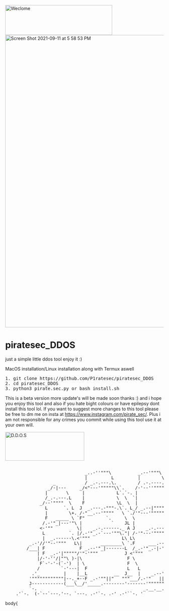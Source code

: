 
<a href="https://cooltext.com"><img src="https://images.cooltext.com/5551886.gif" width="340" height="95" alt="Weclome" /></a>
<img width="928" alt="Screen Shot 2021-09-11 at 5 58 53 PM" src="https://user-images.githubusercontent.com/90520934/132956257-083017ba-0d36-4041-a2f0-fdfad6b530de.png">
# piratesec_DDOS
just a simple little ddos tool enjoy it :)

MacOS installation/Linux installation along with Termux aswell
<pre>
1. git clone https://github.com/P1ratesec/piratesec_DDOS 
2. cd piratesec_DDOS  
3. python3 pirate.sec.py or bash install.sh  
</pre>
This is a beta version more update's will be made soon thanks :) and i hope you enjoy this tool 
and also if you hate bight colours or have epilepsy dont install this tool lol. If you want to suggest more changes to this tool 
please be free to dm me on insta at https://www.instagram.com/pirate_sec/.
Plus i am not responsible for any crimes you commit while using this tool use it at your own will.

  <a href="https://cooltext.com"><img src="https://images.cooltext.com/5551885.gif" width="251" height="91" alt="D.D.O.S" /></a>
  
  
<pre>                                
                              _..-''"""\          _.--'"""\
                              |         L         |        \
                  _           / _.-.---.\.        / .-.----.\
                _/-|---     _/<"---'"""""\\`.    /-'--''"""""\
               |       \     |            L`.`-. |            L    Shit secuirty ahead captin! 
               /_.-.---.L    |            \  \  `|            J`.             /
             _/--'""""  \    F            \L  \  |             L             /
               L      `. L  J  _.---.-"""-.\`. L_/ _.--|"""""--.\ `.        /
               |        \+. /-"__.--'""""   \ `./'"---'""""""   \`. `.     /
               F   _____ \ `F"        `.     \  \                L `.     /
              /.-'"_|---'"\ |           `    JL |                 L  `.`./
             <-'""         \|    _.-.------._ A J    _.-.-----`.--|   ``.`.
              L         `. |/.-'"_.-`---'""\."| /-'"---'"""""   \`.\.  \ `.`.
              |  _.------\.<'"""            L\ L\                `.`\`. \  `.
         _.-'//'"--'"""   L\|       ________\ `.F     ___.-------._L \ `-\   \`.
        /___| F             F _.--'"_|-------L  /_.-'"_.-|-'"""""""\  L   L   `.`.
            | F  _.-'|"""""/'"-'"""          J <'"""                L J   |     `.`.
            |/-'-''/|""\ )-|\                 F \                   |  L .'"""`\""-\\_
             F`-'-'-(`-')  | \                F  \                  |___`"""`.""`.-'"
            /        `-'---|  F               L   L             __     |"""""`-'"
          .'_         |    |__L          __  J__  |    _.--'""""   `".----'".'
         '""""""""""""|--._+--F _.-'""||"   """___/.-'"   ||-'"/""""" \_. .'
         J------------(___\__/'_____.--------'-------'""""""""           /
         `-.                                        _.__.__.__.____     J_.-._
    .'`-._ (-`--`---.'--._`---._.-'`-._.-'_.-'``-._'               `-''-'
</pre>
body{
<style>{background-color: #000000;
<img src=https://animated.name/uploads/posts/2016-08/1471352586_799.gif>
           </style>
